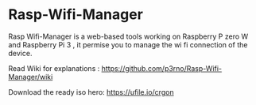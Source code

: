 # Rasp-Wifi-Manager
Rasp Wifi-Manager is a web-based tools working on Raspberry P zero W and Raspberry Pi 3 , it permise you to manage the wi fi connection of the device.

Read Wiki for explanations : https://github.com/p3rno/Rasp-Wifi-Manager/wiki

Download the ready iso hero: https://ufile.io/crgon

